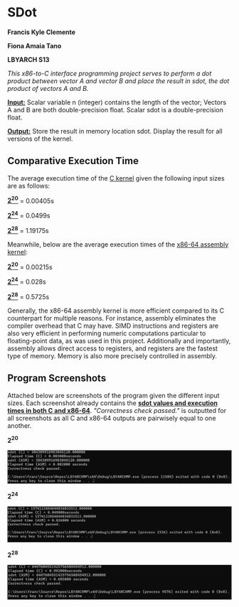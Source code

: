 # SDot
**Francis Kyle Clemente**

**Fiona Amaia Tano**

**LBYARCH S13**

*This x86-to-C interface programming project serves to perform a dot product between vector A and vector B and place the result in sdot, the dot product of vectors A and B.*

<ins>**Input:**</ins> Scalar variable n (integer) contains the length of the vector;  Vectors A and B are both double-precision float. Scalar sdot is a double-precision float.

<ins>**Output:**</ins> Store the result in memory location sdot.  Display the result for all versions of the kernel.

## Comparative Execution Time

The average execution time of the <ins>C kernel</ins> given the following input sizes are as follows:

<ins>**2<sup>20</sup>**</ins> = 0.00405s

<ins>**2<sup>24</sup>**</ins> = 0.0499s

<ins>**2<sup>28</sup>**</ins> = 1.19175s

Meanwhile, below are the average execution times of the <ins>x86-64 assembly kernel</ins>:

<ins>**2<sup>20</sup>**</ins> = 0.00215s

<ins>**2<sup>24</sup>**</ins> = 0.028s

<ins>**2<sup>28</sup>**</ins> = 0.5725s

Generally, the x86-64 assembly kernel is more efficient compared to its C counterpart for multiple reasons. For instance, assembly eliminates the compiler overhead that C may have. SIMD instructions and registers are also very efficient in performing numeric computations particular to floating-point data, as was used in this project. Additionally and importantly, assembly allows direct access to registers, and registers are the fastest type of memory. Memory is also more precisely controlled in assembly.

## Program Screenshots

Attached below are screenshots of the program given the different input sizes. Each screenshot already contains the <ins>**sdot values and execution times in both C and x86-64**</ins>. *"Correctness check passed."* is outputted for all screenshots as all C and x86-64 outputs are pairwisely equal to one another.

**2<sup>20</sup>**

![2^20](https://github.com/pannkakkes/LBYARCHMP/blob/master/PHOTO1.png)

**2<sup>24</sup>**

![2^24](https://github.com/pannkakkes/LBYARCHMP/blob/master/PHOTO2.png)

**2<sup>28</sup>**

![2^28](https://github.com/pannkakkes/LBYARCHMP/blob/master/PHOTO3.png)
